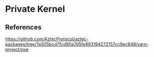 # Private Kernel



## References
https://github.com/AztecProtocol/aztec-packages/tree/7e505bcd7fcd90a7d5fe893194272157cc9ec848/yarn-project/pxe